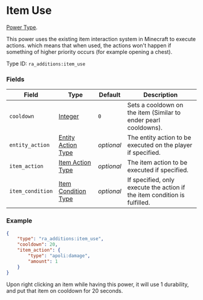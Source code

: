 # Item Use

[Power Type](../power_types.md).

This power uses the existing item interaction system in Minecraft to execute actions. which means that when used, the actions won't happen if something of higher priority occurs (for example opening a chest).

Type ID: `ra_additions:item_use`

### Fields

Field  | Type | Default | Description
-------|------|---------|-------------
`cooldown` | [Integer](../data_types/integer.md) | `0` | Sets a cooldown on the item (Similar to ender pearl cooldowns).
`entity_action` | [Entity Action Type](https://origins.readthedocs.io/en/latest/types/entity_action_types/) | _optional_ | The entity action to be executed on the player if specified.
`item_action` | [Item Action Type](https://origins.readthedocs.io/en/latest/types/item_action_types/) | _optional_ | The item action to be executed if specified.
`item_condition` | [Item Condition Type](https://origins.readthedocs.io/en/latest/types/item_condition_types/) | _optional_ | If specified, only execute the action if the item condition is fulfilled.

### Example
```json
{
	"type": "ra_additions:item_use",
	"cooldown": 20,
	"item_action": {
		"type": "apoli:damage",
		"amount": 1
	}
}
```
Upon right clicking an item while having this power, it will use 1 durability, and put that item on cooldown for 20 seconds.
